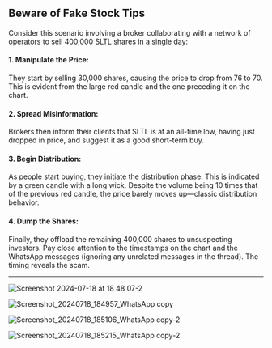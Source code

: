 ## Beware of Fake Stock Tips

Consider this scenario involving a broker collaborating with a network of operators to sell 400,000 SLTL shares in a single day:

#### 1. Manipulate the Price:
   They start by selling 30,000 shares, causing the price to drop from 76 to 70. This is evident from the large red candle and the one preceding it on the chart.
#### 2. Spread Misinformation:
   Brokers then inform their clients that SLTL is at an all-time low, having just dropped in price, and suggest it as a good short-term buy.
#### 3. Begin Distribution:
   As people start buying, they initiate the distribution phase. This is indicated by a green candle with a long wick. Despite the volume being 10 times that of the previous red candle, the price barely moves up—classic distribution behavior.
#### 4. Dump the Shares:
   Finally, they offload the remaining 400,000 shares to unsuspecting investors.
Pay close attention to the timestamps on the chart and the WhatsApp messages (ignoring any unrelated messages in the thread). The timing reveals the scam.

---
![Screenshot 2024-07-18 at 18 48 07-2](https://github.com/user-attachments/assets/a4943d21-6bd1-4053-8876-d33fdfd3fee5)

![Screenshot_20240718_184957_WhatsApp copy](https://github.com/user-attachments/assets/6a015f46-2a97-4361-9a65-73d20dfc3094)

![Screenshot_20240718_185106_WhatsApp copy-2](https://github.com/user-attachments/assets/d22f5682-b8dd-4ac1-9867-15ec0fba4630)

![Screenshot_20240718_185215_WhatsApp copy-2](https://github.com/user-attachments/assets/8a288c81-fdf3-4c33-b9dd-7aae2642533f)
